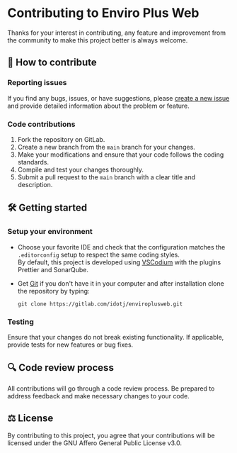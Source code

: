 # Contributing to Enviro Plus Web

Thanks for your interest in contributing, any feature and improvement from the community to make this project better is always welcome.

## 🤝 How to contribute

### Reporting issues

If you find any bugs, issues, or have suggestions, please [create a new issue](https://gitlab.com/idotj/enviroplusweb/-/issues/new) and provide detailed information about the problem or feature.

### Code contributions

1. Fork the repository on GitLab.
2. Create a new branch from the `main` branch for your changes.
3. Make your modifications and ensure that your code follows the coding standards.
4. Compile and test your changes thoroughly.
5. Submit a pull request to the `main` branch with a clear title and description.

## 🛠️ Getting started

### Setup your environment

- Choose your favorite IDE and check that the configuration matches the `.editorconfig` setup to respect the same coding styles.  
  By default, this project is developed using [VSCodium](https://vscodium.com/) with the plugins Prettier and SonarQube.

- Get [Git](https://git-scm.com/downloads) if you don't have it in your computer and after installation clone the repository by typing:
  
  ```terminal
  git clone https://gitlab.com/idotj/enviroplusweb.git
  ```

### Testing

Ensure that your changes do not break existing functionality. If applicable, provide tests for new features or bug fixes.  

## 🔍 Code review process

All contributions will go through a code review process. Be prepared to address feedback and make necessary changes to your code.

## ⚖️ License

By contributing to this project, you agree that your contributions will be licensed under the GNU Affero General Public License v3.0.
